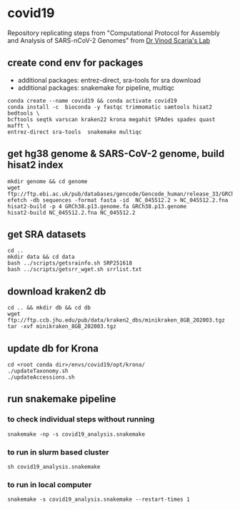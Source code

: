 # covid19

Repository replicating steps from "Computational Protocol for Assembly and 
Analysis of SARS-nCoV-2 Genomes" from 
[Dr Vinod Scaria's Lab](http://vinodscaria.rnabiology.org/covid-19)

## create cond env for packages
* additional packages: entrez-direct, sra-tools for sra download
* additional packages: snakemake for pipeline, multiqc
```
conda create --name covid19 && conda activate covid19
conda install -c  bioconda -y fastqc trimmomatic samtools hisat2 bedtools \
bcftools seqtk varscan kraken22 krona megahit SPAdes spades quast mafft \
entrez-direct sra-tools  snakemake multiqc
```

## get hg38 genome &  SARS-CoV-2 genome, build hisat2 index
```
mkdir genome && cd genome
wget ftp://ftp.ebi.ac.uk/pub/databases/gencode/Gencode_human/release_33/GRCh38.p13.genome.fa.gz
efetch -db sequences -format fasta -id  NC_045512.2 > NC_045512.2.fna
hisat2-build -p 4 GRCh38.p13.genome.fa GRCh38.p13.genome
hisat2-build NC_045512.2.fna NC_045512.2
```

## get SRA datasets
```
cd ..
mkdir data && cd data
bash ../scripts/getsrainfo.sh SRP251618
bash ../scripts/getsrr_wget.sh srrlist.txt
```


## download kraken2 db
```
cd .. && mkdir db && cd db
wget ftp://ftp.ccb.jhu.edu/pub/data/kraken2_dbs/minikraken_8GB_202003.tgz
tar -xvf minikraken_8GB_202003.tgz
```

## update db for Krona
```
cd <root conda dir>/envs/covid19/opt/krona/
./updateTaxonomy.sh
./updateAccessions.sh
```

## run snakemake pipeline

### to check individual steps without running
```
snakemake -np -s covid19_analysis.snakemake
```
### to run in slurm based cluster
```
sh covid19_analysis.snakemake
```
### to run in local computer
```
snakemake -s covid19_analysis.snakemake --restart-times 1 
```
